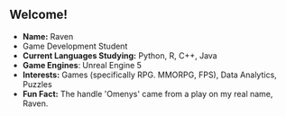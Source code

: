 ## Welcome! ##
+ **Name:** Raven
+ Game Development Student
+ **Current Languages Studying:** Python, R, C++, Java
+ **Game Engines**: Unreal Engine 5
+ **Interests:** Games (specifically RPG. MMORPG, FPS), Data Analytics, Puzzles
+ **Fun Fact:** The handle 'Omenys' came from a play on my real name, Raven.
